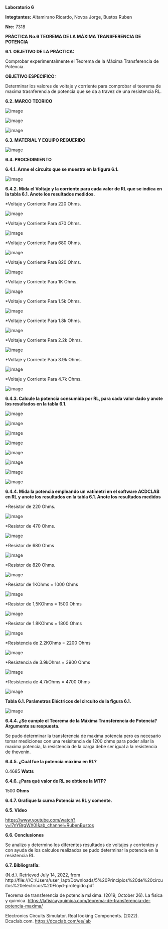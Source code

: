 **Laboratorio 6**

**Integtantes:** Altamirano Ricardo, Novoa Jorge, Bustos Ruben

**Nrc:** 7318

**PRÁCTICA No.6 TEOREMA DE LA MÁXIMA TRANSFERENCIA DE POTENCIA**

**6.1. OBJETIVO DE LA PRÁCTICA:**

Comprobar experimentalmente el Teorema de la Máxima Transferencia de Potencia.

**OBJETIVO ESPECIFICO:**

Determinar los valores de voltaje y corriente para comprobar el teorema de maxima trasnferencia de potencia que se da a travez de una resistencia
RL.

**6.2. MARCO TEORICO**

![image](https://user-images.githubusercontent.com/105680588/178906417-8166e50a-a2a3-4c58-ae4b-5e5f0781ec48.png)

![image](https://user-images.githubusercontent.com/105680588/178906466-460b77f2-42b0-4597-883e-ee017d0b2203.png)

![image](https://user-images.githubusercontent.com/105680588/178906508-4d7dccc4-2caf-414c-be46-cb651cc50830.png)

**6.3. MATERIAL Y EQUIPO REQUERIDO**

![image](https://user-images.githubusercontent.com/105680588/178847060-99e3738b-0c93-4569-879a-38c1e01df29b.png)

**6.4. PROCEDIMIENTO**

**6.4.1. Arme el circuito que se muestra en la figura 6.1.**

![image](https://user-images.githubusercontent.com/105680588/178848607-3dcd89b2-123a-49bb-898f-5ca76943ac84.png)

**6.4.2. Mida el Voltaje y la corriente para cada valor de RL que se indica en la tabla 6.1. Anote los resultados medidos.**

*Voltaje y Corriente Para 220 Ohms.

![image](https://user-images.githubusercontent.com/105680588/178851306-dea5bbd6-7caa-4fc5-9538-ae7576c250b3.png)

*Voltaje y Corriente Para 470 Ohms.

![image](https://user-images.githubusercontent.com/105680588/178851370-4316a52f-4968-4370-ae65-86871801b04b.png)

*Voltaje y Corriente Para 680 Ohms.

![image](https://user-images.githubusercontent.com/105680588/178851452-f192296e-02b8-490c-ba9d-e89d88710a8a.png)

*Voltaje y Corriente Para 820 Ohms.

![image](https://user-images.githubusercontent.com/105680588/178851539-0f79d241-3a94-4eaf-8ce2-4de98bc2edf0.png)

*Voltaje y Corriente Para 1K Ohms.

![image](https://user-images.githubusercontent.com/105680588/178851594-cbc33c95-aa24-457a-be40-429b63eb3376.png)

*Voltaje y Corriente Para 1.5k Ohms.

![image](https://user-images.githubusercontent.com/105680588/178851661-e641ead8-2b43-4dd3-adc1-c38b78a6ab3d.png)

*Voltaje y Corriente Para 1.8k Ohms.

![image](https://user-images.githubusercontent.com/105680588/178851730-8b1b6a9f-7434-431e-86bd-e2ab147d3de9.png)

*Voltaje y Corriente Para 2.2k Ohms.

![image](https://user-images.githubusercontent.com/105680588/178851781-6539c258-1e1d-45e0-ae44-76c374d9af35.png)

*Voltaje y Corriente Para 3.9k Ohms.

![image](https://user-images.githubusercontent.com/105680588/178851836-d6afd6fe-98de-4ffd-a8e7-08c269312dd5.png)

*Voltaje y Corriente Para 4.7k Ohms.

![image](https://user-images.githubusercontent.com/105680588/178851902-f3536680-0ee6-42bf-a24e-ef420aebc7de.png)

**6.4.3. Calcule la potencia consumida por RL, para cada valor dado y anote los resultados en la tabla 6.1.**

![image](https://user-images.githubusercontent.com/105680588/178898524-65ba6774-d0f2-4768-b784-9373a3354138.png)

![image](https://user-images.githubusercontent.com/105680588/178898554-3f7f4f72-af52-4c84-8715-366990f2c17b.png)

![image](https://user-images.githubusercontent.com/105680588/178898584-6f1b17ec-ef0f-49c3-8497-888270deeb79.png)

![image](https://user-images.githubusercontent.com/105680588/178898631-5eb70b9b-8221-4564-86d3-8e84e1ffddd9.png)

![image](https://user-images.githubusercontent.com/105680588/178898653-2b1d519c-91b5-4006-9320-389f58ef4f53.png)

![image](https://user-images.githubusercontent.com/105680588/178898701-c839714a-6cfd-4306-808a-e79de7c9f429.png)

![image](https://user-images.githubusercontent.com/105680588/178898722-bd1b5898-159f-482e-964f-31597b6684fe.png)

![image](https://user-images.githubusercontent.com/105680588/178898762-701bc4f1-ecb6-495a-a94e-18b6e321d81d.png)

**6.4.4. Mida la potencia empleando un vatímetri en el software ACDCLAB en RL y anote los resultados en la tabla 6.1. Anote los resultados medidos**

*Resistor de 220 Ohms.

![image](https://user-images.githubusercontent.com/105680588/178904963-a6a5bbcc-6c8e-477c-bbdb-b8965c8eb3a6.png)

*Resistor de 470 Ohms.

![image](https://user-images.githubusercontent.com/105680588/178904301-6ac8ef9e-4732-44f1-a192-baa382ed54d9.png)

*Resistor de 680 Ohms

![image](https://user-images.githubusercontent.com/105680588/178905544-0dba957b-47ea-4e34-89a1-844680e084ad.png)

*Resistor de 820 Ohms.

![image](https://user-images.githubusercontent.com/105680588/178905773-c57f2726-c9e0-4b7b-8848-f8a6f2211a39.png)

*Resistor de 1KOhms = 1000 Ohms

![image](https://user-images.githubusercontent.com/105680588/178906274-3fbb0f99-bd6d-41ad-955c-d9ac133d8900.png)

*Resistor de 1,5KOhms = 1500 Ohms

![image](https://user-images.githubusercontent.com/105680588/178906163-15dc8040-a794-4c14-af8e-fa66dfe9282f.png)

*Resistor de 1.8KOhms = 1800 Ohms

![image](https://user-images.githubusercontent.com/105680588/178906017-6b4261b0-bf18-46a8-901c-031b67ddceda.png)

*Resistencia de 2.2KOhms = 2200 Ohms

![image](https://user-images.githubusercontent.com/105680588/178905216-8b775e41-7f86-4746-a5a3-9dedfb632892.png)

*Resistencia de 3.9kOhms = 3900 Ohms

![image](https://user-images.githubusercontent.com/105680588/178905099-a577f522-658d-4ff1-b61c-d1e25ec0b0b3.png)

*Resistencia de 4.7kOhms = 4700 Ohms

![image](https://user-images.githubusercontent.com/105680588/178905300-6a896e42-6506-442a-86d0-4191c2c8a96a.png)

**Tabla 6.1. Parámetros Eléctricos del circuito de la figura 6.1.**

![image](https://user-images.githubusercontent.com/105680588/178984018-3df83d51-c4fe-4f2a-91a5-210f4ebe0ae9.png)

**6.4.4. ¿Se cumple el Teorema de la Máxima Transferencia de Potencia? Argumente su respuesta.**

Se pudo determinar la transferencia de maxima potencia pero es necesario tomar mediciones con una resisitencia de 1200 ohms para poder allar la maxima potencia,
la resistencia de la carga debe ser igual a la resistencia de thevenin. 

**6.4.5. ¿Cuál fue la potencia máxima en RL?**

0.4685 **Watts**

**6.4.6. ¿Para qué valor de RL se obtiene la MTP?**

1500 **Ohms**

**6.4.7. Grafique la curva Potencia vs RL y comente.**

**6.5. Video**

https://www.youtube.com/watch?v=l7nYBrgWX0I&ab_channel=RubenBustos

**6.6. Conclusiones**

Se analizo y determino los diferentes resultados de voltajes y corrientes y con ayuda de los calculos realizados se pudo determinar la potencia en la resistencia
RL.

**6.7. Bibliografía:**

(N.d.). Retrieved July 14, 2022, from http://file:///C:/Users/user_lapt/Downloads/5%20Principios%20de%20circuitos%20electricos%20Floyd-protegido.pdf

Teorema de transferencia de potencia máxima. (2019, October 26). La fisica y quimica. https://lafisicayquimica.com/teorema-de-transferencia-de-potencia-maxima/

Electronics Circuits Simulator. Real looking Components. (2022). Dcaclab.com. https://dcaclab.com/es/lab

‌
